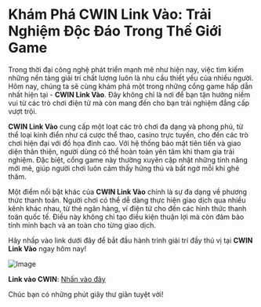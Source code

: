# Khám Phá CWIN Link Vào: Trải Nghiệm Độc Đáo Trong Thế Giới Game

Trong thời đại công nghệ phát triển mạnh mẽ như hiện nay, việc tìm kiếm những nền tảng giải trí chất lượng luôn là nhu cầu thiết yếu của nhiều người. Hôm nay, chúng ta sẽ cùng khám phá một trong những cổng game hấp dẫn nhất hiện tại - **CWIN Link Vào**. Đây không chỉ là nơi để bạn tận hưởng niềm vui từ các trò chơi điện tử mà còn mang đến cho bạn trải nghiệm đẳng cấp vượt trội.

**CWIN Link Vào** cung cấp một loạt các trò chơi đa dạng và phong phú, từ thể loại kinh điển như cá cược thể thao, casino trực tuyến, cho đến các trò chơi hiện đại với đồ họa đỉnh cao. Với hệ thống bảo mật tiên tiến và giao diện thân thiện, người dùng có thể hoàn toàn yên tâm khi tham gia trải nghiệm. Đặc biệt, cổng game này thường xuyên cập nhật những tính năng mới mẻ, giúp người chơi luôn cảm thấy hứng thú và bất ngờ mỗi khi ghé thăm.

Một điểm nổi bật khác của **CWIN Link Vào** chính là sự đa dạng về phương thức thanh toán. Người chơi có thể dễ dàng thực hiện giao dịch qua nhiều kênh khác nhau, từ thẻ ngân hàng, ví điện tử cho đến các hình thức thanh toán quốc tế. Điều này không chỉ tạo điều kiện thuận lợi mà còn đảm bảo tính minh bạch và an toàn cho từng giao dịch.

Hãy nhấp vào link dưới đây để bắt đầu hành trình giải trí đầy thú vị tại **CWIN Link Vào** ngay hôm nay!

![Image](https://github.com/user-attachments/assets/bd51ea9f-0666-407b-a7a7-98ead6de688c)

**Link vào CWIN**: [Nhấn vào đây](#)

Chúc bạn có những phút giây thư giãn tuyệt vời!